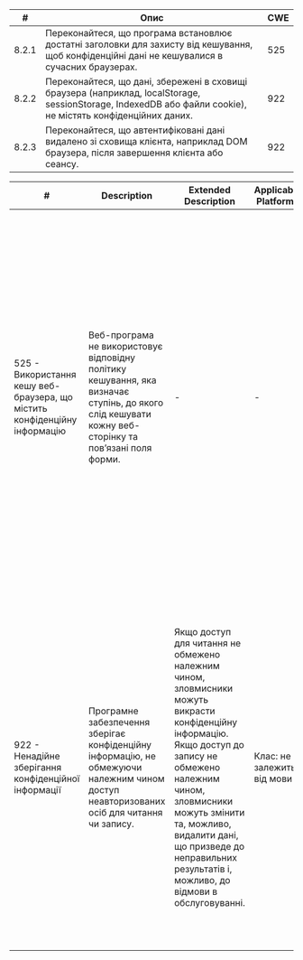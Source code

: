 |   #   | Опис | CWE |
| ---   | ---- | --- |
| 8.2.1 | Переконайтеся, що програма встановлює достатні заголовки для захисту від кешування, щоб конфіденційні дані не кешувалися в сучасних браузерах. | 525 |
| 8.2.2 | Переконайтеся, що дані, збережені в сховищі браузера (наприклад, localStorage, sessionStorage, IndexedDB або файли cookie), не містять конфіденційних даних. | 922 |
| 8.2.3 | Переконайтеся, що автентифіковані дані видалено зі сховища клієнта, наприклад DOM браузера, після завершення клієнта або сеансу. | 922 |

| # | Description | Extended Description | Applicable Platforms | Common Consequences | Likelihood Of Exploit |
| - | ----------- | -------------------- | -------------------- | ------------------- | --------------------- |
| 525 - Використання кешу веб-браузера, що містить конфіденційну інформацію | Веб-програма не використовує відповідну політику кешування, яка визначає ступінь, до якого слід кешувати кожну веб-сторінку та пов’язані поля форми. | - | - | Сфера застосування - конфіденційність <br> Вплив – технічний вплив: читання даних програми <br> Браузери часто зберігають інформацію в кеш-пам’яті на стороні клієнта, яка може залишати конфіденційну інформацію для пошуку й використання іншими користувачами, наприклад паролі чи номери кредитних карток. Місця найбільшого ризику включають громадські термінали, наприклад бібліотеки та інтернет-кафе. | - |
| 922 - Ненадійне зберігання конфіденційної інформації | Програмне забезпечення зберігає конфіденційну інформацію, не обмежуючи належним чином доступ неавторизованих осіб для читання чи запису. | Якщо доступ для читання не обмежено належним чином, зловмисники можуть викрасти конфіденційну інформацію. Якщо доступ до запису не обмежено належним чином, зловмисники можуть змінити та, можливо, видалити дані, що призведе до неправильних результатів і, можливо, до відмови в обслуговуванні. | Клас: не залежить від мови | Конфіденційність <br> Технічний вплив: читання даних програми; Читання файлів або каталогів <br> Зловмисники можуть прочитати конфіденційну інформацію, отримавши доступ до механізму необмеженого зберігання. <br> Цілісність <br> Технічний вплив: зміна даних програми; Змінити файли або каталоги <br> Зловмисники можуть перезаписати конфіденційну інформацію, отримавши доступ до механізму необмеженого зберігання. | - |
